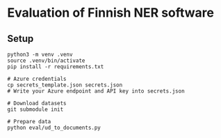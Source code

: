 # Evaluation of Finnish NER software

## Setup

```
python3 -m venv .venv
source .venv/bin/activate
pip install -r requirements.txt

# Azure credentials
cp secrets_template.json secrets.json
# Write your Azure endpoint and API key into secrets.json

# Download datasets
git submodule init

# Prepare data
python eval/ud_to_documents.py
```
